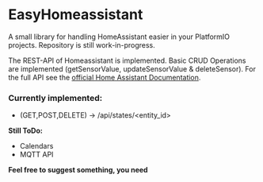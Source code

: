 # EasyHomeassistant

A small library for handling HomeAssistant easier in your PlatformIO projects. Repository is still work-in-progress.

The REST-API of Homeassistant is implemented. Basic CRUD Operations are implemented (getSensorValue, updateSensorValue & deleteSensor).
For the full API see the [official Home Assistant Documentation](https://developers.home-assistant.io/docs/api/rest/). 

### Currently implemented:
- (GET,POST,DELETE) -> /api/states/\<entity_id>

**Still ToDo:**
- Calendars
- MQTT API


**Feel free to suggest something, you need**
